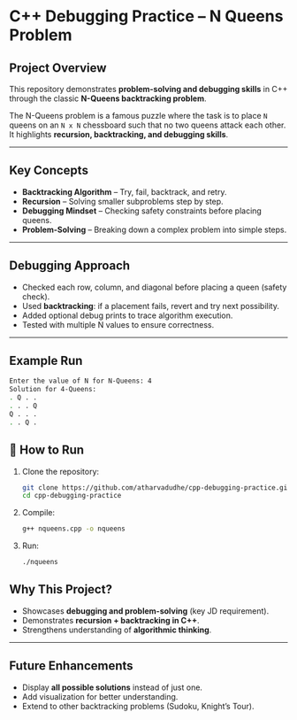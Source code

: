 # C++ Debugging Practice – N Queens Problem

## Project Overview
This repository demonstrates **problem-solving and debugging skills** in C++  
through the classic **N-Queens backtracking problem**.

The N-Queens problem is a famous puzzle where the task is to place `N` queens on an `N x N` chessboard such that no two queens attack each other.  
It highlights **recursion, backtracking, and debugging skills**.

---

## Key Concepts
- **Backtracking Algorithm** – Try, fail, backtrack, and retry.  
- **Recursion** – Solving smaller subproblems step by step.  
- **Debugging Mindset** – Checking safety constraints before placing queens.  
- **Problem-Solving** – Breaking down a complex problem into simple steps.  

---


## Debugging Approach
- Checked each row, column, and diagonal before placing a queen (safety check).  
- Used **backtracking**: if a placement fails, revert and try next possibility.  
- Added optional debug prints to trace algorithm execution.  
- Tested with multiple N values to ensure correctness.

---

## Example Run
```bash
Enter the value of N for N-Queens: 4
Solution for 4-Queens:
. Q . .
. . . Q
Q . . .
. . Q .
```

## 🚀 How to Run
1. Clone the repository:
   ```bash
   git clone https://github.com/atharvadudhe/cpp-debugging-practice.git
   cd cpp-debugging-practice
   ```
2. Compile:
    ```bash
    g++ nqueens.cpp -o nqueens
    ```
3. Run:
    ```bash
    ./nqueens
    ```

## Why This Project?
- Showcases **debugging and problem-solving** (key JD requirement).  
- Demonstrates **recursion + backtracking in C++**.  
- Strengthens understanding of **algorithmic thinking**.  

---

## Future Enhancements
- Display **all possible solutions** instead of just one.  
- Add visualization for better understanding.  
- Extend to other backtracking problems (Sudoku, Knight’s Tour).  
